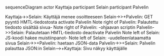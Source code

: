 sequenceDiagram
actor Kayttaja
participant Selain
participant Palvelin

Kayttaja->>Selain: Käyttäjä menee osoitteeseen
Selain->>+Palvelin: GET pyyntö HMTL-tiedostosta
activate Palvelin
Note right of Palvelin: Palautettu tiedosto sisältää sivua-
Note right of Palvelin: -ohjaavan scriptin
Palvelin->>Selain: Palautetaan HMTL-tiedosto
deactivate Palvelin
Note left of Selain: JS-koodi hakee muistiinpanot-
Note left of Selain: -uudelleenlataamatta sivua
Selain->>+Palvelin: haetaan JSON-data
Palvelin->>+Selain: Palvelin palauttaa JSON:in
Selain-->+Kayttaja: Sivu näkyy käyttäjälle
